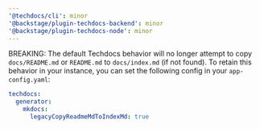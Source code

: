 ```yaml
---
'@techdocs/cli': minor
'@backstage/plugin-techdocs-backend': minor
'@backstage/plugin-techdocs-node': minor
---
```


BREAKING: The default Techdocs behavior will no longer attempt to copy `docs/README.md` or `README.md` to `docs/index.md` (if not found). To retain this behavior in your instance, you can set the following config in your `app-config.yaml`:

```yaml
techdocs:
  generator:
    mkdocs:
      legacyCopyReadmeMdToIndexMd: true
```
